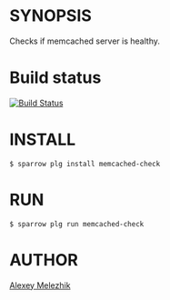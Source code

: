 # SYNOPSIS

Checks if memcached server is healthy.

# Build status

[![Build Status](https://travis-ci.org/melezhik/memcached-check.svg)](https://travis-ci.org/melezhik/memcached-check)

# INSTALL

    $ sparrow plg install memcached-check

# RUN

    $ sparrow plg run memcached-check

# AUTHOR

[Alexey Melezhik](mailto:melezhik@gmail.com)


